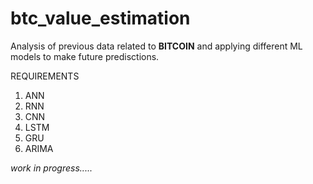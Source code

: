 # btc_value_estimation
Analysis of previous data related to **BITCOIN** and applying different ML models to make future predisctions.

REQUIREMENTS
1. ANN
2. RNN
3. CNN
4. LSTM
5. GRU
6. ARIMA

*work in progress.....*
